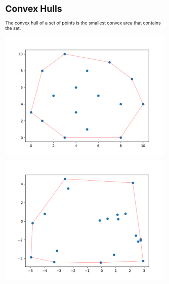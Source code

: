 # Convex Hulls

The convex hull of a set of points is the smallest convex area that contains the set.

![ch of default points](images/CH.png)

![ch of random points](images/random_CH.png)